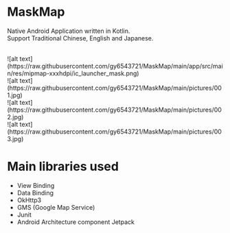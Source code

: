 # MaskMap
Native Android Application written in Kotlin.  
Support Traditional Chinese, English and Japanese.  

<br>
![alt text](https://raw.githubusercontent.com/gy6543721/MaskMap/main/app/src/main/res/mipmap-xxxhdpi/ic_launcher_mask.png) 
<br>
![alt text](https://raw.githubusercontent.com/gy6543721/MaskMap/main/pictures/001.jpg)
<br>
![alt text](https://raw.githubusercontent.com/gy6543721/MaskMap/main/pictures/002.jpg)
<br>
![alt text](https://raw.githubusercontent.com/gy6543721/MaskMap/main/pictures/003.jpg)
<br>

# Main libraries used
* View Binding
* Data Binding
* OkHttp3
* GMS (Google Map Service)
* Junit
* Android Architecture component Jetpack
